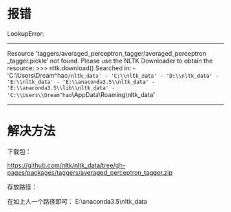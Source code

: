 # 报错

LookupError: 
**********************************************************************
  Resource 'taggers/averaged_perceptron_tagger/averaged_perceptron
  _tagger.pickle' not found.  Please use the NLTK Downloader to
  obtain the resource:  >>> nltk.download()
  Searched in:
    - 'C:\\Users\\Dream^hao`/nltk_data'
    - 'C:\\nltk_data'
    - 'D:\\nltk_data'
    - 'E:\\nltk_data'
    - 'E:\\anaconda3.5\\nltk_data'
    - 'E:\\anaconda3.5\\lib\\nltk_data'
    - 'C:\\Users\\Dream^hao`\\AppData\\Roaming\\nltk_data'
**********************************************************************

# 解决方法

下载包：

https://github.com/nltk/nltk_data/tree/gh-pages/packages/taggers/averaged_perceptron_tagger.zip

存放路径：

在如上人一个路径即可： E:\\anaconda3.5\\nltk_data

